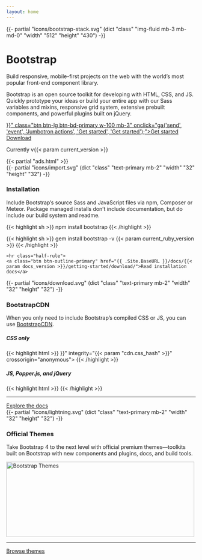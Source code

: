 ```yaml
---
layout: home
---
```


<main class="bd-masthead" id="content" role="main">
  <div class="container">
    <div class="row align-items-center">
      <div class="col-6 mx-auto col-md-6 order-md-2">
        {{- partial "icons/bootstrap-stack.svg" (dict "class" "img-fluid mb-3 mb-md-0" "width" "512" "height" "430") -}}
      </div>
      <div class="col-md-6 order-md-1 text-center text-md-left pr-md-5">
        <h1 class="mb-3 bd-text-purple-bright">Bootstrap</h1>
        <p class="lead">
          Build responsive, mobile-first projects on the web with the world’s most popular front-end component library.
        </p>
        <p class="lead mb-4">
          Bootstrap is an open source toolkit for developing with HTML, CSS, and JS. Quickly prototype your ideas or build your entire app with our Sass variables and mixins, responsive grid system, extensive prebuilt components, and powerful plugins built on jQuery.
        </p>
        <div class="row mx-n2">
          <div class="col-md px-2">
            <a href="{{< ref "/docs/4.1/getting-started/introduction.md" >}}" class="btn btn-lg btn-bd-primary w-100 mb-3" onclick="ga('send', 'event', 'Jumbotron actions', 'Get started', 'Get started');">Get started</a>
          </div>
          <div class="col-md px-2">
            <a href="{{ .Site.BaseURL }}/docs/{{< param docs_version >}}/getting-started/download/" class="btn btn-lg btn-outline-secondary w-100 mb-3" onclick="ga('send', 'event', 'Jumbotron actions', 'Download', 'Download {{< param current_version >}}');">Download</a>
          </div>
        </div>
        <p class="text-muted mb-0">
          Currently v{{< param current_version >}}
        </p>
      </div>
    </div>
    {{< partial "ads.html" >}}
  </div>
</main>

<div class="masthead-followup row m-0 border border-white">
  <div class="col-12 col-md-4 p-3 p-md-5 bg-light border border-white">
    <!-- Icon by Bytesize https://github.com/danklammer/bytesize-icons -->
    {{- partial "icons/import.svg" (dict "class" "text-primary mb-2" "width" "32" "height" "32") -}}
    <h3>Installation</h3>
    <p>Include Bootstrap’s source Sass and JavaScript files via npm, Composer or Meteor. Package managed installs don’t include documentation, but do include our build system and readme.</p>

{{< highlight sh >}}
npm install bootstrap
{{< /highlight >}}

{{< highlight sh >}}
gem install bootstrap -v {{< param current_ruby_version >}}
{{< /highlight >}}

    <hr class="half-rule">
    <a class="btn btn-outline-primary" href="{{ .Site.BaseURL }}/docs/{{< param docs_version >}}/getting-started/download/">Read installation docs</a>
  </div>

  <div class="col-12 col-md-4 p-3 p-md-5 bg-light border border-white">
    <!-- Icon by Bytesize https://github.com/danklammer/bytesize-icons -->
    {{- partial "icons/download.svg" (dict "class" "text-primary mb-2" "width" "32" "height" "32") -}}
    <h3>BootstrapCDN</h3>
    <p>When you only need to include Bootstrap’s compiled CSS or JS, you can use <a href="https://www.bootstrapcdn.com/">BootstrapCDN</a>.</p>

<h5>CSS only</h5>
{{< highlight html >}}
<link rel="stylesheet" href="{{< param "cdn.css" >}}" integrity="{{< param "cdn.css_hash" >}}" crossorigin="anonymous">
{{< /highlight >}}

<h5>JS, Popper.js, and jQuery</h5>
{{< highlight html >}}
<script src="{{< param "cdn.jquery" >}}" integrity="{{< param "cdn.jquery_hash" >}}" crossorigin="anonymous"></script>
<script src="{{< param "cdn.popper" >}}" integrity="{{< param "cdn.popper_hash" >}}" crossorigin="anonymous"></script>
<script src="{{< param "cdn.js" >}}" integrity="{{< param "cdn.js_hash" >}}" crossorigin="anonymous"></script>
{{< /highlight >}}
    <hr class="half-rule">
    <a class="btn btn-outline-primary" href="{{ .Site.BaseURL }}/docs/{{< param docs_version >}}/layout/overview/">Explore the docs</a>
  </div>

  <div class="col-12 col-md-4 p-3 p-md-5 bg-light border border-white">
    <!-- Icon by Bytesize https://github.com/danklammer/bytesize-icons -->
    {{- partial "icons/lightning.svg" (dict "class" "text-primary mb-2" "width" "32" "height" "32") -}}
    <h3>Official Themes</h3>
    <p>
      Take Bootstrap 4 to the next level with official premium themes—toolkits built on Bootstrap with new components and plugins, docs, and build tools.
    </p>
    <img class="img-fluid mt-3 mx-auto" srcset="{{ .Site.BaseURL }}/docs/{{< param docs_version >}}/assets/img/bootstrap-themes.png,
                                                {{ .Site.BaseURL }}/docs/{{< param docs_version >}}/assets/img/bootstrap-themes@2x.png 2x"
                                        src="{{ .Site.BaseURL }}/docs/{{< param docs_version >}}/assets/img/bootstrap-themes.png" alt="Bootstrap Themes" width="500" height="200">
    <hr class="half-rule">
    <a href="{{< param themes >}}/" class="btn btn-outline-primary">Browse themes</a>
  </div>
</div>
